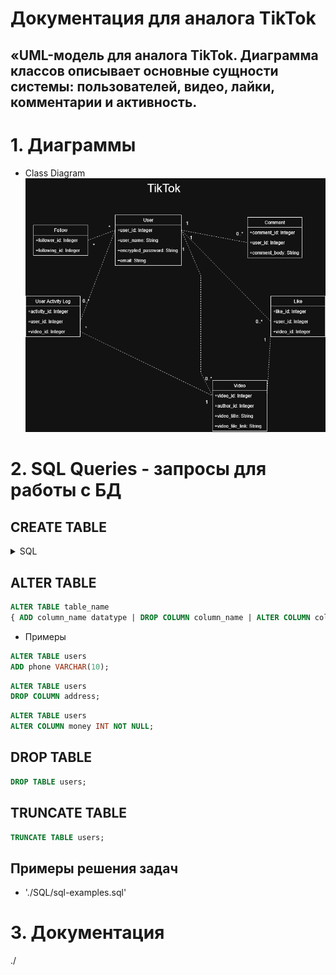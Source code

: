 # Документация для аналога TikTok
## «UML-модель для аналога TikTok. Диаграмма классов описывает основные сущности системы: пользователей, видео, лайки, комментарии и активность.

# 1. Диаграммы
- Class Diagram
  ![UML диаграмма классов](./diagrams/tiktok-class-diagram.png)

# 2. SQL Queries - запросы для работы с БД
## CREATE TABLE
<details>
  <summary>SQL</summary>

```sql
-- Таблица пользователей
CREATE TABLE User (
    user_id SERIAL PRIMARY KEY,
    user_name VARCHAR(100) NOT NULL,
    password_hash VARCHAR(255) NOT NULL,
    email VARCHAR(255) UNIQUE NOT NULL
);

-- Таблица видео
CREATE TABLE Video (
    video_id SERIAL PRIMARY KEY,
    author_id INTEGER NOT NULL,
    video_title VARCHAR(200),
    video_file_link TEXT,
    FOREIGN KEY (author_id) REFERENCES User(user_id)
        ON DELETE CASCADE
);

-- Таблица подписок (связь многие-ко-многим между User и User)
CREATE TABLE Follow (
    follower_id INTEGER NOT NULL,
    following_id INTEGER NOT NULL,
    PRIMARY KEY (follower_id, following_id),
    FOREIGN KEY (follower_id) REFERENCES User(user_id)
        ON DELETE CASCADE,
    FOREIGN KEY (following_id) REFERENCES User(user_id)
        ON DELETE CASCADE
);

-- Таблица лайков видео
CREATE TABLE "Like" (
    like_id SERIAL PRIMARY KEY,
    user_id INTEGER NOT NULL,
    video_id INTEGER NOT NULL,
    FOREIGN KEY (user_id) REFERENCES User(user_id)
        ON DELETE CASCADE,
    FOREIGN KEY (video_id) REFERENCES Video(video_id)
        ON DELETE CASCADE
);

-- Таблица комментариев
CREATE TABLE Comment (
    comment_id SERIAL PRIMARY KEY,
    user_id INTEGER NOT NULL,
    video_id INTEGER NOT NULL,
    comment_body TEXT,
    FOREIGN KEY (user_id) REFERENCES User(user_id)
        ON DELETE CASCADE,
    FOREIGN KEY (video_id) REFERENCES Video(video_id)
        ON DELETE CASCADE
);

-- Таблица истории активности пользователя (просмотры и т.п.)
CREATE TABLE UserActivityLog (
    activity_id SERIAL PRIMARY KEY,
    user_id INTEGER NOT NULL,
    video_id INTEGER NOT NULL,
    abstract_video_data TEXT,
    FOREIGN KEY (user_id) REFERENCES User(user_id)
        ON DELETE CASCADE,
    FOREIGN KEY (video_id) REFERENCES Video(video_id)
        ON DELETE CASCADE
);
```
</details>

## ALTER TABLE
  ```SQL
  ALTER TABLE table_name
  { ADD column_name datatype | DROP COLUMN column_name | ALTER COLUMN column_name datatype };
  ```

  - Примеры
  ```SQL
  ALTER TABLE users
  ADD phone VARCHAR(10);
  ```

  ```SQL
  ALTER TABLE users
  DROP COLUMN address;
  ```

  ```SQL
  ALTER TABLE users
  ALTER COLUMN money INT NOT NULL;
  ```
## DROP TABLE
  ```SQL
  DROP TABLE users;
  ```
## TRUNCATE TABLE
   ```SQL
  TRUNCATE TABLE users;
  ```
## Примеры решения задач
  - './SQL/sql-examples.sql'
# 3. Документация
./
